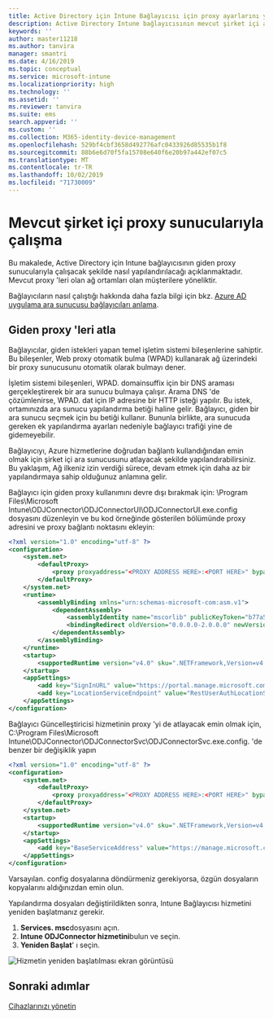 ```yaml
---
title: Active Directory için Intune Bağlayıcısı için proxy ayarlarını yapılandırma
description: Active Directory Intune bağlayıcısının mevcut şirket içi ara sunucularla çalışması için nasıl yapılandırılacağını ele alır.
keywords: ''
author: master11218
ms.author: tanvira
manager: smantri
ms.date: 4/16/2019
ms.topic: conceptual
ms.service: microsoft-intune
ms.localizationpriority: high
ms.technology: ''
ms.assetid: ''
ms.reviewer: tanvira
ms.suite: ems
search.appverid: ''
ms.custom: ''
ms.collection: M365-identity-device-management
ms.openlocfilehash: 529bf4cbf3658d492776afc0433926d85535b1f8
ms.sourcegitcommit: 88b6e6d70f5fa15708e640f6e20b97a442ef07c5
ms.translationtype: MT
ms.contentlocale: tr-TR
ms.lasthandoff: 10/02/2019
ms.locfileid: "71730009"
---
```

# <a name="work-with-existing-on-premises-proxy-servers"></a>Mevcut şirket içi proxy sunucularıyla çalışma

Bu makalede, Active Directory için Intune bağlayıcısının giden proxy sunucularıyla çalışacak şekilde nasıl yapılandırılacağı açıklanmaktadır. Mevcut proxy 'leri olan ağ ortamları olan müşterilere yöneliktir.

Bağlayıcıların nasıl çalıştığı hakkında daha fazla bilgi için bkz. [Azure AD uygulama ara sunucusu bağlayıcıları anlama](https://docs.microsoft.com/azure/active-directory/manage-apps/application-proxy-connectors).

## <a name="bypass-outbound-proxies"></a>Giden proxy 'leri atla

Bağlayıcılar, giden istekleri yapan temel işletim sistemi bileşenlerine sahiptir. Bu bileşenler, Web proxy otomatik bulma (WPAD) kullanarak ağ üzerindeki bir proxy sunucusunu otomatik olarak bulmayı dener.

İşletim sistemi bileşenleri, WPAD. domainsuffix için bir DNS araması gerçekleştirerek bir ara sunucu bulmaya çalışır. Arama DNS 'de çözümlenirse, WPAD. dat için IP adresine bir HTTP isteği yapılır. Bu istek, ortamınızda ara sunucu yapılandırma betiği haline gelir. Bağlayıcı, giden bir ara sunucu seçmek için bu betiği kullanır. Bununla birlikte, ara sunucuda gereken ek yapılandırma ayarları nedeniyle bağlayıcı trafiği yine de gidemeyebilir.

Bağlayıcıyı, Azure hizmetlerine doğrudan bağlantı kullandığından emin olmak için şirket içi ara sunucusunu atlayacak şekilde yapılandırabilirsiniz. Bu yaklaşım, Ağ ilkeniz izin verdiği sürece, devam etmek için daha az bir yapılandırmaya sahip olduğunuz anlamına gelir.

Bağlayıcı için giden proxy kullanımını devre dışı bırakmak için: \Program Files\Microsoft Intune\ODJConnector\ODJConnectorUI\ODJConnectorUI.exe.config dosyasını düzenleyin ve bu kod örneğinde gösterilen bölümünde proxy adresini ve proxy bağlantı noktasını ekleyin:

```xml
<?xml version="1.0" encoding="utf-8" ?>
<configuration>
    <system.net>  
        <defaultProxy>   
            <proxy proxyaddress="<PROXY ADDRESS HERE>:<PORT HERE>" bypassonlocal="True" usesystemdefault="True"/>   
        </defaultProxy>  
    </system.net>
    <runtime>
        <assemblyBinding xmlns="urn:schemas-microsoft-com:asm.v1">
            <dependentAssembly>
                <assemblyIdentity name="mscorlib" publicKeyToken="b77a5c561934e089" culture="neutral"/>
                <bindingRedirect oldVersion="0.0.0.0-2.0.0.0" newVersion="4.6.0.0" />
            </dependentAssembly>
        </assemblyBinding>
    </runtime>
    <startup> 
        <supportedRuntime version="v4.0" sku=".NETFramework,Version=v4.6" />
    </startup>
    <appSettings>
        <add key="SignInURL" value="https://portal.manage.microsoft.com/Home/ClientLogon"/>
        <add key="LocationServiceEndpoint" value="RestUserAuthLocationService/RestUserAuthLocationService/ServiceAddresses"/>
    </appSettings>
</configuration>
```

Bağlayıcı Güncelleştiricisi hizmetinin proxy 'yi de atlayacak emin olmak için, C:\Program Files\Microsoft Intune\ODJConnector\ODJConnectorSvc\ODJConnectorSvc.exe.config. 'de benzer bir değişiklik yapın

```xml
<?xml version="1.0" encoding="utf-8" ?>
<configuration>
    <system.net>  
        <defaultProxy>   
            <proxy proxyaddress="<PROXY ADDRESS HERE>:<PORT HERE>" bypassonlocal="True" usesystemdefault="True"/>   
        </defaultProxy>  
    </system.net>
    <startup>
        <supportedRuntime version="v4.0" sku=".NETFramework,Version=v4.6" />
    </startup>
    <appSettings>
        <add key="BaseServiceAddress" value="https://manage.microsoft.com/" />
    </appSettings>
</configuration>
```

Varsayılan. config dosyalarına döndürmeniz gerekiyorsa, özgün dosyaların kopyalarını aldığınızdan emin olun.

Yapılandırma dosyaları değiştirildikten sonra, Intune Bağlayıcısı hizmetini yeniden başlatmanız gerekir. 

1. **Services. msc**dosyasını açın.
2. **Intune ODJConnector hizmetini**bulun ve seçin.
3. **Yeniden Başlat**' ı seçin.

![Hizmetin yeniden başlatılması ekran görüntüsü](./media/autopilot-hybrid-connector-proxy/service-restart.png)


## <a name="next-steps"></a>Sonraki adımlar

[Cihazlarınızı yönetin](../remote-actions/device-management.md)